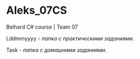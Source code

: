 # Aleks_07CS
Belhard C# course | Team 07

Lddmmyyyy - _папка с практическими заданиями._

Task - _папка с домашними заданиями._